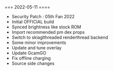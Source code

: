 === 2022-05-11 ====
- Security Patch : 05th Fan 2022
- Initial OFFICIAL build
- Synced brightness like stock ROM
- Import recommended pm dex props
- Switch to skiaglthreaded renderthread backend
- Some minor improvements
- Update and tune overlay
- Update GcamGO
- Fix offline charging
- Source side changes